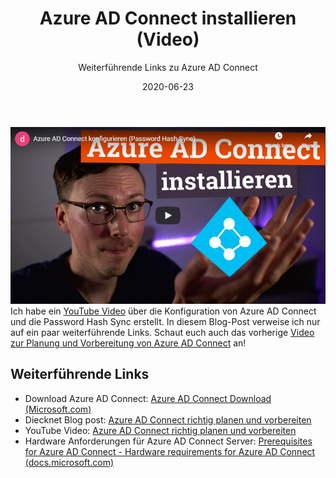 ﻿---
aliases:
    - azure-ad-connect-video-part2
slug: Azure-AD-Connect-Video-Part2
title: "Azure AD Connect installieren (Video)"
subtitle: Weiterführende Links zu Azure AD Connect
date: 2020-06-23
contenttags:
    [
        azuread,
        activedirectory,
        azureadconnect,
        microsoft365,
        office365,
        hybrid,
        hybrididentity
    ]
---

[![Azure AD Connect installieren (YouTube)](/images/2020/2020-06-23_AzureADConnect-Part2-YT-Thumbnail.png "Azure AD Connect installieren (YouTube)")](https://www.youtube.com/watch?v=xQYsSngTSnU)  
Ich habe ein [YouTube Video](https://www.youtube.com/watch?v=xQYsSngTSnU) über die Konfiguration von Azure AD Connect und die Password Hash Sync erstellt. In diesem Blog-Post verweise ich nur auf ein paar weiterführende Links. Schaut euch auch das vorherige [Video zur Planung und Vorbereitung von Azure AD Connect](/2020/06/05/Azure-AD-Connect-Video/) an!

## Weiterführende Links

-   Download Azure AD Connect: [Azure AD Connect Download (Microsoft.com)](https://go.microsoft.com/fwlink/?LinkId=615771)
-   Diecknet Blog post: [Azure AD Connect richtig planen und vorbereiten](/de/2020/06/05/Azure-AD-Connect-Video/)
-   YouTube Video: [Azure AD Connect richtig planen und vorbereiten](https://www.youtube.com/watch?v=_feF0VPL2Ps)
-   Hardware Anforderungen für Azure AD Connect Server: [Prerequisites for Azure AD Connect - Hardware requirements for Azure AD Connect (docs.microsoft.com)](https://docs.microsoft.com/en-us/azure/active-directory/hybrid/how-to-connect-install-prerequisites#hardware-requirements-for-azure-ad-connect)
